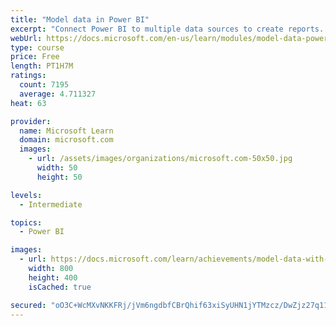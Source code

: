 ```yaml
---
title: "Model data in Power BI"
excerpt: "Connect Power BI to multiple data sources to create reports. Define the relationship between your data sources."
webUrl: https://docs.microsoft.com/en-us/learn/modules/model-data-power-bi/
type: course
price: Free
length: PT1H7M
ratings:
  count: 7195
  average: 4.711327
heat: 63

provider:
  name: Microsoft Learn
  domain: microsoft.com
  images:
    - url: /assets/images/organizations/microsoft.com-50x50.jpg
      width: 50
      height: 50

levels:
  - Intermediate

topics:
  - Power BI

images:
  - url: https://docs.microsoft.com/learn/achievements/model-data-with-power-bi-desktop-social.png
    width: 800
    height: 400
    isCached: true

secured: "oO3C+WcMXvNKKFRj/jVm6ngdbfCBrQhif63xiSyUHN1jYTMzcz/DwZjz27q11+o3BwhmhSSJ3b0ZEJIEIS7ZqcIB2cjBQ13U2UI/bvKFbueb1dj8YdgLIEmv97Lx23q1lj3xTueXBU9i8HwsjUdHIgmXsuwfnexko2h/Y/0PPtio6C2eiuvkBG9RC2BU9l0guvirZOdVkTtk+8/tDjyUOE9zNxU51rxLgWj7vQOD83S6KQ6VddtWf6bDSw3boJHQW6r/FKSBYf7spwDIFGWqS05s3fE5cS5NyV7cQcNYjl+PkDULoW0MxH0FQ6t5SfR+onFnjNl+5ywnoJKm+DZDJeLyA9jvPJw/4FVX357KDiY+RX6BNPGnlDay8qpkelP2IQ1ErrDM8YnzUAIYfBDheNPVb3xu3fRMw0mGdVCypds=;EKiu4sktjoL7LiFb1Tdsqg=="
---
```


